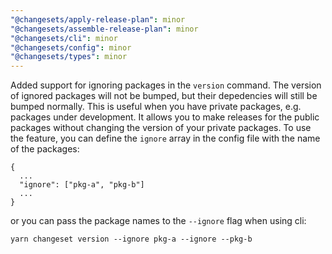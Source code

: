 ```yaml
---
"@changesets/apply-release-plan": minor
"@changesets/assemble-release-plan": minor
"@changesets/cli": minor
"@changesets/config": minor
"@changesets/types": minor
---
```


Added support for ignoring packages in the `version` command. The version of ignored packages will not be bumped,
but their depedencies will still be bumped normally. This is useful when you have private packages, e.g. packages under development. It allows you to make releases for the public packages without changing the version of your private packages. To use the feature, you can define the `ignore` array in the config file with the name of the packages:

```
{
  ...
  "ignore": ["pkg-a", "pkg-b"]
  ...
}
```

or you can pass the package names to the `--ignore` flag when using cli:
```
yarn changeset version --ignore pkg-a --ignore --pkg-b
```

